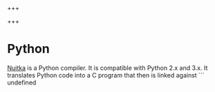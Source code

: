 
+++

+++
# Python

[Nuitka](http://nuitka.net/) is a Python compiler. It is compatible with Python 2.x and 3.x.  It translates Python code into a C program that then is linked against ```
undefined
``` to execute in the same way as CPython does. With Nuitka you can compile Python programs (and all needed modules) to standalone binary files.

